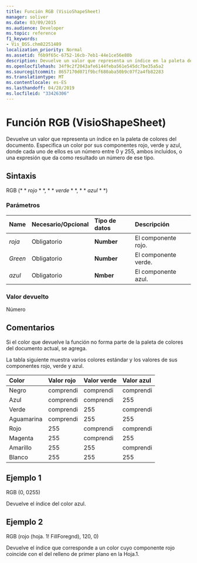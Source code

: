 ```yaml
---
title: Función RGB (VisioShapeSheet)
manager: soliver
ms.date: 03/09/2015
ms.audience: Developer
ms.topic: reference
f1_keywords:
- Vis_DSS.chm82251489
localization_priority: Normal
ms.assetid: f6b9f65c-6752-16cb-7eb1-44e1ce56e80b
description: Devuelve un valor que representa un índice en la paleta de colores del documento. Especifica un color por sus componentes rojo, verde y azul, donde cada uno de ellos es un número entre 0 y 255, ambos incluidos, o una expresión que da como resultado un número de ese tipo.
ms.openlocfilehash: 34f9c2f2043afe6144feba561e545dc7be35a5a2
ms.sourcegitcommit: 8657170d071f9bcf680aba50b9c07f2a4fb82283
ms.translationtype: MT
ms.contentlocale: es-ES
ms.lasthandoff: 04/28/2019
ms.locfileid: "33426306"
---
```

# <a name="rgb-function-visioshapesheet"></a>Función RGB (VisioShapeSheet)

Devuelve un valor que representa un índice en la paleta de colores del documento. Especifica un color por sus componentes rojo, verde y azul, donde cada uno de ellos es un número entre 0 y 255, ambos incluidos, o una expresión que da como resultado un número de ese tipo. 
  
## <a name="syntax"></a>Sintaxis

RGB (* * *rojo* * *, * * *verde* * *, * * *azul* * *) 
  
### <a name="parameters"></a>Parámetros

|**Name**|**Necesario/Opcional**|**Tipo de datos**|**Descripción**|
|:-----|:-----|:-----|:-----|
| _roja_ <br/> |Obligatorio  <br/> |**Number** <br/> |El componente rojo.  <br/> |
| _Green_ <br/> |Obligatorio  <br/> |**Number** <br/> |El componente verde.  <br/> |
| _azul_ <br/> |Obligatorio  <br/> |**Nmber** <br/> |El componente azul.  <br/> |
   
### <a name="return-value"></a>Valor devuelto

Número
  
## <a name="remarks"></a>Comentarios

Si el color que devuelve la función no forma parte de la paleta de colores del documento actual, se agrega.
  
La tabla siguiente muestra varios colores estándar y los valores de sus componentes rojo, verde y azul.
  
|**Color**|**Valor rojo**|**Valor verde**|**Valor azul**|
|:-----|:-----|:-----|:-----|
|Negro  <br/> |comprendi  <br/> |comprendi  <br/> |comprendi  <br/> |
|Azul  <br/> |comprendi  <br/> |comprendi  <br/> |255  <br/> |
|Verde  <br/> |comprendi  <br/> |255  <br/> |comprendi  <br/> |
|Aguamarina  <br/> |comprendi  <br/> |255  <br/> |255  <br/> |
|Rojo  <br/> |255  <br/> |comprendi  <br/> |comprendi  <br/> |
|Magenta  <br/> |255  <br/> |comprendi  <br/> |255  <br/> |
|Amarillo  <br/> |255  <br/> |255  <br/> |comprendi  <br/> |
|Blanco  <br/> |255  <br/> |255  <br/> |255  <br/> |
   
## <a name="example-1"></a>Ejemplo 1

RGB (0, 0255)
  
Devuelve el índice del color azul.
  
## <a name="example-2"></a>Ejemplo 2

RGB (rojo (hoja. 1! FillForegnd), 120, 0)
  
Devuelve el índice que corresponde a un color cuyo componente rojo coincide con el del relleno de primer plano en la Hoja.1.
  

